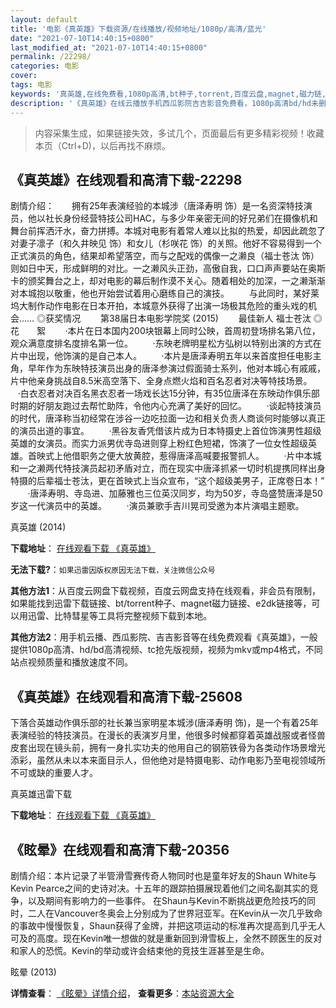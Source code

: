 ```yaml
---
layout: default
title: '电影《真英雄》下载资源/在线播放/视频地址/1080p/高清/蓝光'
date: "2021-07-10T14:40:15+0800"
last_modified_at: "2021-07-10T14:40:15+0800"
permalink: /22298/
categories: 电影
cover:
tags: 电影
keywords: '真英雄,在线免费看,1080p高清,bt种子,torrent,百度云盘,magnet,磁力链,迅雷下载资源'
description: '《真英雄》在线云播放手机西瓜影院吉吉影音免费看，1080p高清bd/hd未删减完整版和tc抢先枪版，mkv/mp4格式，附带bt/torrent种子、magnet/磁力链、百度云盘、网盘资源迅雷下载链接'
---
```


>内容采集生成，如果链接失效，多试几个，页面最后有更多精彩视频！收藏本页（Ctrl+D)，以后再找不麻烦。


## 《真英雄》在线观看和高清下载-22298

剧情介绍：　　拥有25年表演经验的本城涉（唐泽寿明 饰）是一名资深特技演员，他以社长身份经营特技公司HAC，与多少年亲密无间的好兄弟们在摄像机和舞台前挥洒汗水，奋力拼搏。本城对电影有着常人难以比拟的热爱，却因此疏忽了对妻子凛子（和久井映见 饰）和女儿（杉咲花 饰）的关照。他好不容易得到一个正式演员的角色，结果却希望落空，而与之配戏的偶像一之濑良（福士苍汰 饰）则如日中天，形成鲜明的对比。一之濑风头正劲，高傲自我，口口声声要站在奥斯卡的颁奖舞台之上，却对电影的幕后制作漠不关心。随着相处的加深，一之濑渐渐对本城抱以敬重，他也开始尝试着用心磨练自己的演技。   　　与此同时，某好莱坞大制作动作电影在日本开拍，本城意外获得了出演一场极其危险的重头戏的机会……   ◎获奖情况   　　第38届日本电影学院奖 (2015) 　　最佳新人 福士苍汰   ◎花　　絮          ·本片在日本国内200块银幕上同时公映，首周初登场排名第八位，观众满意度排名度排名第一位。          ·东映老牌明星松方弘树以特别出演的方式在片中出现，他饰演的是自己本人。          ·本片是唐泽寿明五年以来首度担任电影主角，早年作为东映特技演员出身的唐泽参演过假面骑士系列，他对本城心有戚戚，片中他亲身挑战自8.5米高空落下、全身点燃火焰和百名忍者对决等特技场景。          ·白衣忍者对决百名黑衣忍者一场戏长达15分钟，有35位唐泽在东映动作俱乐部时期的好朋友跑过去帮忙助阵，令他内心充满了美好的回忆。          ·谈起特技演员的时代，唐泽称当初经常在涉谷一边吃拉面一边和相关负责人商谈何时能够以真正的演员出道的事宜。          ·黑谷友香凭借该片成为日本特摄史上首位饰演男性超级英雄的女演员。而实力派男优寺岛进则穿上粉红色短裙，饰演了一位女性超级英雄。首映式上他借职务之便大放黄腔，惹得唐泽高喊要报警抓人。          ·片中本城和一之濑两代特技演员起初矛盾对立，而在现实中唐泽抓紧一切时机提携同样出身特摄的后辈福士苍汰，更在首映式上当众宣布，“这个超级美男子，正席卷日本！”          ·唐泽寿明、寺岛进、加藤雅也三位英汉同岁，均为50岁，寺岛盛赞唐泽是50岁这一代演员中的英雄。          ·演员兼歌手吉川晃司受邀为本片演唱主题歌。


真英雄 (2014)

**下载地址**： [在线观看下载 《真英雄》](https://www.btbtdy.me/btdy/dy584.html) 


**无法下载?**：`如果迅雷因版权原因无法下载，关注微信公众号 `

**其他方法1**：从百度云网盘下载视频，百度云网盘支持在线观看，非会员有限制，如果能找到迅雷下载链接、bt/torrent种子、magnet磁力链接、e2dk链接等，可以用迅雷、比特彗星等工具将完整视频下载到本地。

**其他方法2**：用手机云播、西瓜影院、吉吉影音等在线免费观看《真英雄》，一般提供1080p高清、hd/bd高清视频、tc抢先版视频，视频为mkv或mp4格式，不同站点视频质量和播放速度不同。


## 《真英雄》在线观看和高清下载-25608

下落合英雄动作俱乐部的社长兼当家明星本城涉(唐泽寿明 饰)，是一个有着25年表演经验的特技演员。在漫长的表演岁月里，他很多时候都穿着英雄战服或者怪兽皮套出现在镜头前，拥有一身扎实功夫的他用自己的钢筋铁骨为各类动作场景增光添彩，虽然从未以本来面目示人，但他绝对是特摄电影、动作电影乃至电视领域所不可或缺的重要人才。


真英雄迅雷下载

**下载地址**： [在线观看下载 《真英雄》](https://www.993dy.com//vod-detail-id-22535.html) 


## 《眩晕》在线观看和高清下载-20356

剧情介绍：本片记录了半管滑雪赛传奇人物同时也是童年好友的Shaun White与Kevin Pearce之间的史诗对决。十五年的跟踪拍摄展现着他们之间名副其实的竞争，以及期间有影响力的一些事件。 在Shaun与Kevin不断挑战更危险技巧的同时，二人在Vancouver冬奥会上分别成为了世界冠亚军。在Kevin从一次几乎致命的事故中慢慢恢复，Shaun获得了金牌，并把这项运动的标准再次提高到几乎无人可及的高度。现在Kevin唯一想做的就是重新回到滑雪板上，全然不顾医生的反对和家人的恐慌。Kevin的举动或许会结束他的竞技生涯甚至是生命。


眩晕 (2013)

**详情查看**： [《眩晕》详情介绍](/movie/20356/)， **查看更多**：[本站资源大全](/movie/t/all/)

